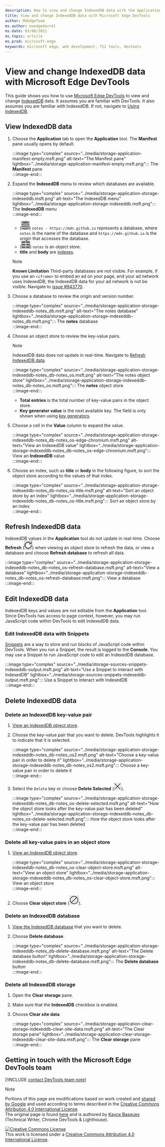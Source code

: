 ```yaml
---
description: How to view and change IndexedDB data with the Application panel and Snippets.
title: View and change IndexedDB data with Microsoft Edge DevTools
author: MSEdgeTeam
ms.author: msedgedevrel
ms.date: 03/08/2021
ms.topic: article
ms.prod: microsoft-edge
keywords: microsoft edge, web development, f12 tools, devtools
---
```

<!-- Copyright Kayce Basques 

   Licensed under the Apache License, Version 2.0 (the "License");
   you may not use this file except in compliance with the License.
   You may obtain a copy of the License at

       https://www.apache.org/licenses/LICENSE-2.0

   Unless required by applicable law or agreed to in writing, software
   distributed under the License is distributed on an "AS IS" BASIS,
   WITHOUT WARRANTIES OR CONDITIONS OF ANY KIND, either express or implied.
   See the License for the specific language governing permissions and
   limitations under the License.  -->  

# View and change IndexedDB data with Microsoft Edge DevTools  

This guide shows you how to use [Microsoft Edge DevTools][MicrosoftEdgeDevTools] to view and change [IndexedDB][MDNIndexedDBAPI] data.  It assumes you are familiar with DevTools.  It also assumes you are familiar with IndexedDB.  If not, navigate to [Using IndexedDB][MDNUsingIndexedDB].  

## View IndexedDB data  

1.  Choose the **Application** tab to open the **Application** tool.  The **Manifest** pane usually opens by default.  
    
    :::image type="complex" source="../media/storage-application-manifest-empty.msft.png" alt-text="The Manifest pane" lightbox="../media/storage-application-manifest-empty.msft.png":::
       The **Manifest** pane  
    :::image-end:::  
    
1.  Expand the **IndexedDB** menu to review which databases are available.  
    
    :::image type="complex" source="../media/storage-application-storage-indexeddb.msft.png" alt-text="The IndexedDB menu" lightbox="../media/storage-application-storage-indexeddb.msft.png":::
       The **IndexedDB** menu  
    :::image-end:::  
    
    *   \(![Database icon](../media/database-icon.msft.png)\) `notes - https://mdn.github.io` represents a database, where `notes` is the name of the database and `https://mdn.github.io` is the origin that accesses the database.  
    *   \(![Object Store icon](../media/object-store-icon.msft.png)\) `notes` is an object store.  
    *   **title** and **body** are [indexes][MDNUsingIndexedDBUsingIndex].  
    
    > [!NOTE]
    > **Known Limitation**  Third-party databases are not visible.  For example, if you use an `<iframe>` to embed an ad on your page, and your ad network uses IndexedDB, the IndexedDB data for your ad network is not be visible.  Navigate to [issue #943770][ChromiumIssue943770].  
    
1.  Choose a database to review the origin and version number.  
    
    :::image type="complex" source="../media/storage-application-storage-indexeddb-notes_db.msft.png" alt-text="The notes database" lightbox="../media/storage-application-storage-indexeddb-notes_db.msft.png":::
       The **notes** database  
    :::image-end:::  
    
1.  Choose an object store to review the key-value pairs.  
    
    > [!NOTE]
    > IndexedDB data does not update in real-time.  Navigate to [Refresh IndexedDB data](#refresh-indexeddb-data).  
    
    :::image type="complex" source="../media/storage-application-storage-indexeddb-notes_db-notes_os.msft.png" alt-text="The notes object store" lightbox="../media/storage-application-storage-indexeddb-notes_db-notes_os.msft.png":::
       The **notes** object store  
    :::image-end:::  
    
    *   **Total entries** is the total number of key-value pairs in the object store.  
    *   **Key generator value** is the next available key.  The field is only shown when using [key generators][MDNBasicConceptsKeyGenerator].  
    
1.  Choose a cell in the **Value** column to expand the value.  
    
    :::image type="complex" source="../media/storage-application-storage-indexeddb-notes_db-notes_os-edge-chromium.msft.png" alt-text="View an IndexedDB value" lightbox="../media/storage-application-storage-indexeddb-notes_db-notes_os-edge-chromium.msft.png":::
       View an **IndexedDB** value  
    :::image-end:::  
    
1.  Choose an index, such as **title** or **body** in the following figure, to sort the object store according to the values of that index.  
   
    :::image type="complex" source="../media/storage-application-storage-indexeddb-notes_db-notes_os-title.msft.png" alt-text="Sort an object store by an index" lightbox="../media/storage-application-storage-indexeddb-notes_db-notes_os-title.msft.png":::
       Sort an object store by an index  
    :::image-end:::  
    
## Refresh IndexedDB data  

IndexedDB values in the **Application** tool do not update in real-time.  Choose **Refresh** \(![Refresh](../media/reload-icon.msft.png)\) when viewing an object store to refresh the data, or view a database and choose **Refresh database** to refresh all data.  

:::image type="complex" source="../media/storage-application-storage-indexeddb-notes_db-notes_os-refresh-database.msft.png" alt-text="View a database" lightbox="../media/storage-application-storage-indexeddb-notes_db-notes_os-refresh-database.msft.png":::
   View a database  
:::image-end:::  

## Edit IndexedDB data  

IndexedDB keys and values are not editable from the **Application** tool.  Since DevTools has access to page context, however, you may run JavaScript code within DevTools to edit IndexedDB data.  

### Edit IndexedDB data with Snippets  

[Snippets][DevtoolsJavascriptSnippets] are a way to store and run blocks of JavaScript code within DevTools.  When you run a Snippet, the result is logged to the **Console**.  You may use a Snippet to run JavaScript code to edit an IndexedDB database.  

:::image type="complex" source="../media/storage-sources-snippets-indexeddb-output.msft.png" alt-text="Use a Snippet to interact with IndexedDB" lightbox="../media/storage-sources-snippets-indexeddb-output.msft.png":::
   Use a Snippet to interact with IndexedDB  
:::image-end:::  

## Delete IndexedDB data  

### Delete an IndexedDB key-value pair  

1.  [View an IndexedDB object store](#view-indexeddb-data).  
1.  Choose the key-value pair that you want to delete.  DevTools highlights it to indicate that it is selected.  
    
    :::image type="complex" source="../media/storage-application-storage-indexeddb-notes_db-notes_os2.msft.png" alt-text="Choose a key-value pair in order to delete it" lightbox="../media/storage-application-storage-indexeddb-notes_db-notes_os2.msft.png":::
       Choose a key-value pair in order to delete it  
    :::image-end:::  
    
1.  Select the `Delete` key or choose **Delete Selected** \(![Delete Selected](../media/delete-icon.msft.png)\).  
    
    :::image type="complex" source="../media/storage-application-storage-indexeddb-notes_db-notes_os-delete-selected.msft.png" alt-text="How the object store looks after the key-value pair has been deleted" lightbox="../media/storage-application-storage-indexeddb-notes_db-notes_os-delete-selected.msft.png":::
       How the object store looks after the key-value pair has been deleted  
    :::image-end:::  
    
### Delete all key-value pairs in an object store  

1.  [View an IndexedDB object store](#view-indexeddb-data).  
    
    :::image type="complex" source="../media/storage-application-storage-indexeddb-notes_db-notes_os-clear-object-store.msft.png" alt-text="View an object store" lightbox="../media/storage-application-storage-indexeddb-notes_db-notes_os-clear-object-store.msft.png":::
       View an object store  
    :::image-end:::  
    
1.  Choose **Clear object store** \(![Clear object store](../media/clear-icon.msft.png)\).  
    
### Delete an IndexedDB database  

1.  [View the IndexedDB database](#view-indexeddb-data) that you want to delete.  
1.  Choose **Delete database**.  
    
    :::image type="complex" source="../media/storage-application-storage-indexeddb-notes_db-delete-database.msft.png" alt-text="The Delete database button" lightbox="../media/storage-application-storage-indexeddb-notes_db-delete-database.msft.png":::
       The **Delete database** button  
    :::image-end:::  
    
### Delete all IndexedDB storage  

1.  Open the **Clear storage** pane.  
1.  Make sure that the **IndexedDB** checkbox is enabled.  
1.  Choose **Clear site data**.  
    
    :::image type="complex" source="../media/storage-application-clear-storage-indexeddb-clear-site-data.msft.png" alt-text="The Clear storage pane" lightbox="../media/storage-application-clear-storage-indexeddb-clear-site-data.msft.png":::
       The **Clear storage** pane  
    :::image-end:::  
    
## Getting in touch with the Microsoft Edge DevTools team  

[!INCLUDE [contact DevTools team note](../includes/contact-devtools-team-note.md)]  

<!-- links -->  

[MicrosoftEdgeDevTools]: ../../devtools-guide-chromium/index.md "Microsoft Edge (Chromium) Developer tools | Microsoft Docs"  
[DevtoolsJavascriptSnippets]: ../javascript/snippets.md "Run snippets of JavaScript on any page with Microsoft Edge DevTools | Microsoft Docs"  

[ChromiumIssue943770]: https://crbug.com/943770 "943770 - DevTools: Show iframe IndexedDB databases - chromium - Monorail"  

[MDNBasicConceptsKeyGenerator]: https://developer.mozilla.org/docs/Web/API/IndexedDB_API/Basic_Concepts_Behind_IndexedDB#gloss_keygenerator "Key Generator - Basic Concepts | MDN"  
[MDNIndexedDBAPI]: https://developer.mozilla.org/docs/Web/API/IndexedDB_API "IndexedDB API | MDN"  
[MDNUsingIndexedDB]: https://developer.mozilla.org/docs/Web/API/IndexedDB_API/Using_IndexedDB "Using IndexedDB | MDN"  
[MDNUsingIndexedDBUsingIndex]: https://developer.mozilla.org/docs/Web/API/IndexedDB_API/Using_IndexedDB#Using_an_index "Using an index - Using IndexedDB | MDN"  

> [!NOTE]
> Portions of this page are modifications based on work created and [shared by Google][GoogleSitePolicies] and used according to terms described in the [Creative Commons Attribution 4.0 International License][CCA4IL].  
> The original page is found [here](https://developers.google.com/web/tools/chrome-devtools/storage/indexeddb) and is authored by [Kayce Basques][KayceBasques] \(Technical Writer, Chrome DevTools \& Lighthouse\).  

[![Creative Commons License][CCby4Image]][CCA4IL]  
This work is licensed under a [Creative Commons Attribution 4.0 International License][CCA4IL].  

[CCA4IL]: https://creativecommons.org/licenses/by/4.0  
[CCby4Image]: https://i.creativecommons.org/l/by/4.0/88x31.png  
[GoogleSitePolicies]: https://developers.google.com/terms/site-policies  
[KayceBasques]: https://developers.google.com/web/resources/contributors/kaycebasques  
